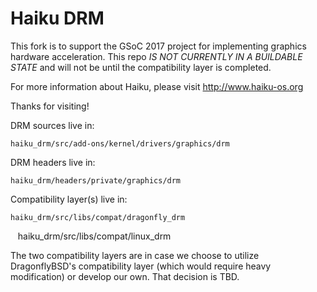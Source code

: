 Haiku DRM
=======================
This fork is to support the GSoC 2017 project for implementing graphics hardware acceleration. This repo *IS NOT CURRENTLY IN A BUILDABLE STATE* and will not be until the compatibility layer is completed.

For more information about Haiku, please visit http://www.haiku-os.org

Thanks for visiting!

DRM sources live in:

    haiku_drm/src/add-ons/kernel/drivers/graphics/drm
    
DRM headers live in:

    haiku_drm/headers/private/graphics/drm
    
Compatibility layer(s) live in:

    haiku_drm/src/libs/compat/dragonfly_drm
    
    haiku_drm/src/libs/compat/linux_drm
    

The two compatibility layers are in case we choose to utilize DragonflyBSD's compatibility layer (which would require heavy modification) or develop our own. That decision is TBD.
